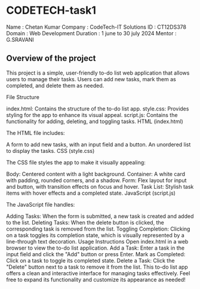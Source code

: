 # CODETECH-task1
Name : Chetan Kumar
Company : CodeTech-IT Solutions
ID : CT12DS378 Domain : Web Development
Duration : 1 june to 30 july 2024
Mentor : G.SRAVANI

Overview of the project
--------------------------
This project is a simple, user-friendly to-do list web application that allows users to manage their tasks. Users can add new tasks, mark them as completed, and delete them as needed.

File Structure

index.html: Contains the structure of the to-do list app.
style.css: Provides styling for the app to enhance its visual appeal.
script.js: Contains the functionality for adding, deleting, and toggling tasks.
HTML (index.html)

The HTML file includes:

A form to add new tasks, with an input field and a button.
An unordered list to display the tasks.
CSS (style.css)

The CSS file styles the app to make it visually appealing:

Body: Centered content with a light background.
Container: A white card with padding, rounded corners, and a shadow.
Form: Flex layout for input and button, with transition effects on focus and hover.
Task List: Stylish task items with hover effects and a completed state.
JavaScript (script.js)

The JavaScript file handles:

Adding Tasks: When the form is submitted, a new task is created and added to the list.
Deleting Tasks: When the delete button is clicked, the corresponding task is removed from the list.
Toggling Completion: Clicking on a task toggles its completion state, which is visually represented by a line-through text decoration.
Usage Instructions
Open index.html in a web browser to view the to-do list application.
Add a Task: Enter a task in the input field and click the "Add" button or press Enter.
Mark as Completed: Click on a task to toggle its completed state.
Delete a Task: Click the "Delete" button next to a task to remove it from the list.
This to-do list app offers a clean and interactive interface for managing tasks effectively. Feel free to expand its functionality and customize its appearance as needed!






